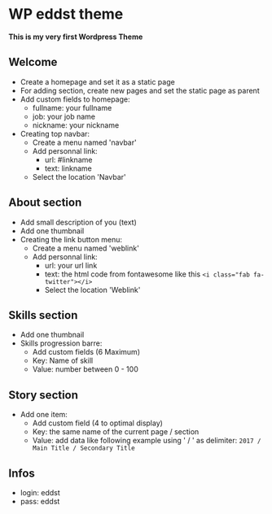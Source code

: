 # WP eddst theme

**This is my very first Wordpress Theme**

## Welcome

* Create a homepage and set it as a static page
* For adding section, create new pages and set the static page as parent
* Add custom fields to homepage:
    * fullname: your fullname
    * job: your job name
    * nickname: your nickname
* Creating top navbar:
    * Create a menu named 'navbar'
    * Add personnal link:
        * url: #linkname
        * text: linkname
    * Select the location 'Navbar'
    
## About section

* Add small description of you (text)
* Add one thumbnail
* Creating the link button menu:
    * Create a menu named 'weblink'
    * Add personnal link:
        * url: your url link
        * text: the html code from fontawesome like this ```<i class="fab fa-twitter"></i>```
        * Select the location 'Weblink'
        
## Skills section

* Add one thumbnail
* Skills progression barre:
    * Add custom fields (6 Maximum)
    * Key: Name of skill
    * Value: number between 0 - 100
    
## Story section

* Add one item:
    * Add custom field (4 to optimal display)
    * Key: the same name of the current page / section
    * Value: add data like following example using ' / ' as delimiter: ```2017 / Main Title / Secondary Title```

## Infos

* login: eddst
* pass: eddst